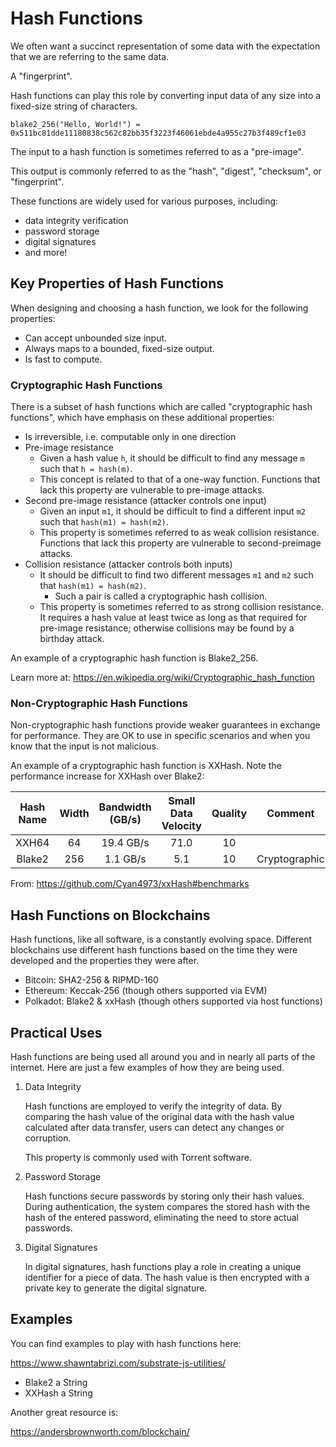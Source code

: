 # Hash Functions

We often want a succinct representation of some data with the expectation that we are referring to the same data.

A "fingerprint".

Hash functions can play this role by converting input data of any size into a fixed-size string of characters.

```text
blake2_256("Hello, World!") = 0x511bc81dde11180838c562c82bb35f3223f46061ebde4a955c27b3f489cf1e03
```

The input to a hash function is sometimes referred to as a "pre-image".

This output is commonly referred to as the "hash", "digest", "checksum", or "fingerprint".

These functions are widely used for various purposes, including:

- data integrity verification
- password storage
- digital signatures
- and more!

## Key Properties of Hash Functions

When designing and choosing a hash function, we look for the following properties:

- Can accept unbounded size input.
- Always maps to a bounded, fixed-size output.
- Is fast to compute.

### Cryptographic Hash Functions

There is a subset of hash functions which are called "cryptographic hash functions", which have emphasis on these additional properties:

- Is irreversible, i.e. computable only in one direction
- Pre-image resistance
	- Given a hash value `h`, it should be difficult to find any message `m` such that `h = hash(m)`.
	- This concept is related to that of a one-way function. Functions that lack this property are vulnerable to pre-image attacks.
- Second pre-image resistance (attacker controls one input)
	- Given an input `m1`, it should be difficult to find a different input `m2` such that `hash(m1) = hash(m2)`.
	- This property is sometimes referred to as weak collision resistance. Functions that lack this property are vulnerable to second-preimage attacks.
- Collision resistance (attacker controls both inputs)
	- It should be difficult to find two different messages `m1` and `m2` such that `hash(m1) = hash(m2)`.
		- Such a pair is called a cryptographic hash collision.
	- This property is sometimes referred to as strong collision resistance. It requires a hash value at least twice as long as that required for pre-image resistance; otherwise collisions may be found by a birthday attack.

An example of a cryptographic hash function is Blake2_256.

Learn more at: https://en.wikipedia.org/wiki/Cryptographic_hash_function

### Non-Cryptographic Hash Functions

Non-cryptographic hash functions provide weaker guarantees in exchange for performance. They are OK to use in specific scenarios and when you know that the input is not malicious.

An example of a cryptographic hash function is XXHash. Note the performance increase for XXHash over Blake2:

| Hash Name | Width | Bandwidth (GB/s) | Small Data Velocity | Quality |    Comment    |
|:---------:|:-----:|:----------------:|:-------------------:|:-------:|:-------------:|
| XXH64     | 64    | 19.4 GB/s        | 71.0                | 10      |               |
| Blake2    | 256   | 1.1 GB/s         | 5.1                 | 10      | Cryptographic |

From: https://github.com/Cyan4973/xxHash#benchmarks

## Hash Functions on Blockchains

Hash functions, like all software, is a constantly evolving space. Different blockchains use different hash functions based on the time they were developed and the properties they were after.

- Bitcoin: SHA2-256 & RIPMD-160
- Ethereum: Keccak-256 (though others supported via EVM)
- Polkadot: Blake2 & xxHash (though others supported via host functions)

## Practical Uses

Hash functions are being used all around you and in nearly all parts of the internet. Here are just a few examples of how they are being used.

1. Data Integrity

	Hash functions are employed to verify the integrity of data. By comparing the hash value of the original data with the hash value calculated after data transfer, users can detect any changes or corruption.

	This property is commonly used with Torrent software.

2. Password Storage

	Hash functions secure passwords by storing only their hash values. During authentication, the system compares the stored hash with the hash of the entered password, eliminating the need to store actual passwords.

3. Digital Signatures

	In digital signatures, hash functions play a role in creating a unique identifier for a piece of data. The hash value is then encrypted with a private key to generate the digital signature.

## Examples

You can find examples to play with hash functions here:

https://www.shawntabrizi.com/substrate-js-utilities/

- Blake2 a String
- XXHash a String

Another great resource is:

https://andersbrownworth.com/blockchain/
